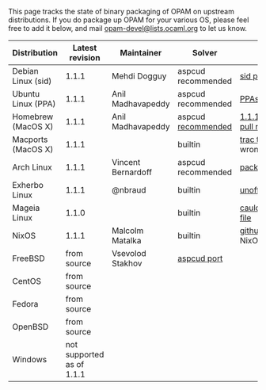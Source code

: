 This page tracks the state of binary packaging of OPAM on upstream distributions.  If you do package up OPAM for your various OS, please feel free to add it below, and mail <opam-devel@lists.ocaml.org> to let us know.

| Distribution   | Latest revision   | Maintainer | Solver | Notes  |
| ------------- |-------------| -----|-----|-----|
| Debian Linux (sid)  | 1.1.1 | Mehdi Dogguy| aspcud recommended | [sid page](http://packages.debian.org/sid/opam)
| Ubuntu Linux (PPA)  | 1.1.1  |  Anil Madhavapeddy | aspcud recommended | [PPAs](https://launchpad.net/~avsm) [Travis notes](http://anil.recoil.org/2013/09/30/travis-and-ocaml.html)
| Homebrew (MacOS X) | 1.1.1 | Anil Madhavapeddy | aspcud [recommended](https://github.com/Homebrew/homebrew/blob/master/Library/Formula/aspcud.rb) | [1.1.1 pull req](https://github.com/Homebrew/homebrew/pull/26282), [1.1.0 pull req](https://github.com/Homebrew/homebrew/pull/24086)
| Macports (MacOS X) | 1.1.1 |  | builtin | [trac to Portfile](https://trac.macports.org/browser/trunk/dports/sysutils/opam/Portfile) has wrong homepage
| Arch Linux | 1.1.1 | Vincent Bernardoff | aspcud recommended | [package info](https://aur.archlinux.org/packages.php?ID=62127)
| Exherbo Linux | 1.1.1 | @nbraud | builtin | [unofficial ocaml repo](https://github.com/Exherbo/ocaml-unofficial/)
| Mageia Linux | 1.1.0 | | builtin | [cauldron rpm spec file](http://svnweb.mageia.org/packages/cauldron/opam/current/SPECS/opam.spec?view=markup)
| NixOS | 1.1.1 | Malcolm Matalka | builtin | [github](https://github.com/NixOS/nixpkgs/tree/master/pkgs/development/tools/ocaml/opam), NixOS/nixpkgs#1810
| FreeBSD | from source | Vsevolod Stakhov | [aspcud port](http://www.freshports.org/math/aspcud/) | |
| CentOS | from source | | | | [need spec file](https://github.com/ocaml/opam/issues/409)
| Fedora | from source | | | |  [need spec file](https://github.com/ocaml/opam/issues/409)
| OpenBSD | from source | | | | [old port submitted to list](http://openbsd.7691.n7.nabble.com/new-opam-1-0-0-td225057.html)
| Windows | not supported as of 1.1.1 | | | | 